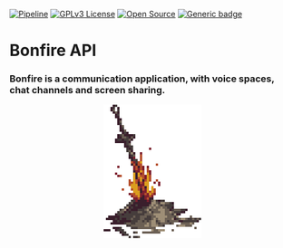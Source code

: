 [![Pipeline](https://github.com/Cosmic-Group/bonfire-server/actions/workflows/pipeline.yml/badge.svg?branch=master)](https://github.com/Cosmic-Group/bonfire-server/actions/workflows/pipeline.yml)
[![GPLv3 License](https://img.shields.io/badge/License-GPL%20v3-yellow.svg)](https://opensource.org/licenses/)
[![Open Source](https://badges.frapsoft.com/os/v1/open-source.svg?v=103)](https://opensource.org/)
[![Generic badge](https://img.shields.io/badge/status-development-yellow.svg)](https://shields.io/)

# **Bonfire API**

### Bonfire is a communication application, with voice spaces, chat channels and screen sharing.

<p align="center">
    <img src="/.README/bonfire.gif" />
</p>
